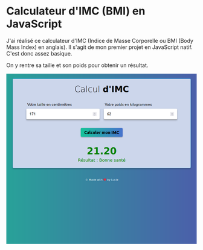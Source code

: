 # Calculateur d'IMC (BMI) en JavaScript

J'ai réalisé ce calculateur d'IMC (Indice de Masse Corporelle ou BMI (Body Mass Index) en anglais).
Il s'agit de mon premier projet en JavaScript natif. C'est donc assez basique.

On y rentre sa taille et son poids pour obtenir un résultat.

![Page d'accueil](homepage.png)
